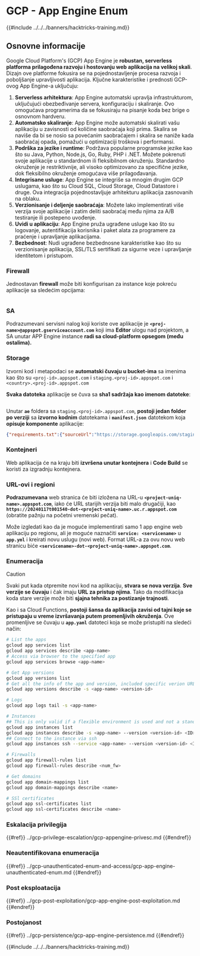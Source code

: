 # GCP - App Engine Enum

{{#include ../../../banners/hacktricks-training.md}}

## Osnovne informacije <a href="#reviewing-app-engine-configurations" id="reviewing-app-engine-configurations"></a>

Google Cloud Platform's (GCP) App Engine je **robustan, serverless platforma prilagođena razvoju i hostovanju web aplikacija na velikoj skali**. Dizajn ove platforme fokusira se na pojednostavljenje procesa razvoja i poboljšanje upravljivosti aplikacija. Ključne karakteristike i prednosti GCP-ovog App Engine-a uključuju:

1. **Serverless arhitektura**: App Engine automatski upravlja infrastrukturom, uključujući obezbeđivanje servera, konfiguraciju i skaliranje. Ovo omogućava programerima da se fokusiraju na pisanje koda bez brige o osnovnom hardveru.
2. **Automatsko skaliranje**: App Engine može automatski skalirati vašu aplikaciju u zavisnosti od količine saobraćaja koji prima. Skalira se naviše da bi se nosio sa povećanim saobraćajem i skalira se naniže kada saobraćaj opada, pomažući u optimizaciji troškova i performansi.
3. **Podrška za jezike i runtime**: Podržava popularne programske jezike kao što su Java, Python, Node.js, Go, Ruby, PHP i .NET. Možete pokrenuti svoje aplikacije u standardnom ili fleksibilnom okruženju. Standardno okruženje je restriktivnije, ali visoko optimizovano za specifične jezike, dok fleksibilno okruženje omogućava više prilagođavanja.
4. **Integrisane usluge**: App Engine se integriše sa mnogim drugim GCP uslugama, kao što su Cloud SQL, Cloud Storage, Cloud Datastore i druge. Ova integracija pojednostavljuje arhitekturu aplikacija zasnovanih na oblaku.
5. **Verzionisanje i deljenje saobraćaja**: Možete lako implementirati više verzija svoje aplikacije i zatim deliti saobraćaj među njima za A/B testiranje ili postepeno uvođenje.
6. **Uvidi u aplikaciju**: App Engine pruža ugrađene usluge kao što su logovanje, autentifikacija korisnika i paket alata za programere za praćenje i upravljanje aplikacijama.
7. **Bezbednost**: Nudi ugrađene bezbednosne karakteristike kao što su verzionisanje aplikacija, SSL/TLS sertifikati za sigurne veze i upravljanje identitetom i pristupom.

### Firewall

Jednostavan **firewall** može biti konfigurisan za instance koje pokreću aplikacije sa sledećim opcijama:

<figure><img src="../../../images/image (246).png" alt=""><figcaption></figcaption></figure>

### SA

Podrazumevani servisni nalog koji koriste ove aplikacije je **`<proj-name>@appspot.gserviceaccount.com`** koji ima **Editor** ulogu nad projektom, a SA unutar APP Engine instance **radi sa cloud-platform opsegom (među ostalima).**

### Storage

Izvorni kod i metapodaci se **automatski čuvaju u bucket-ima** sa imenima kao što su `<proj-id>.appspot.com` i `staging.<proj-id>.appspot.com` i `<country>.<proj-id>.appspot.com`

**Svaka datoteka** aplikacije se čuva sa **sha1 sadržaja kao imenom datoteke**:

<figure><img src="../../../images/image (82).png" alt=""><figcaption></figcaption></figure>

Unutar **`ae`** foldera sa `staging.<proj-id>.appspot.com`, **postoji jedan folder po verziji** sa **izvorno kodnim** datotekama i **`manifest.json`** datotekom koja **opisuje komponente** aplikacije:
```json
{"requirements.txt":{"sourceUrl":"https://storage.googleapis.com/staging.onboarding-host-98efbf97812843.appspot.com/a270eedcbe2672c841251022b7105d340129d108","sha1Sum":"a270eedc_be2672c8_41251022_b7105d34_0129d108"},"main_test.py":{"sourceUrl":"https://storage.googleapis.com/staging.onboarding-host-98efbf97812843.appspot.com/0ca32fd70c953af94d02d8a36679153881943f32","sha1Sum":"0ca32fd7_0c953af9_4d02d8a ...
```
### Kontejneri

Web aplikacija će na kraju biti **izvršena unutar kontejnera** i **Code Build** se koristi za izgradnju kontejnera.

### URL-ovi i regioni

**Podrazumevana** web stranica će biti izložena na URL-u **`<project-uniq-name>.appspot.com`**, iako će URL starijih verzija biti malo drugačiji, kao **`https://20240117t001540-dot-<project-uniq-name>.uc.r.appspot.com`** (obratite pažnju na početni vremenski pečat).

Može izgledati kao da je moguće implementirati samo 1 app engine web aplikaciju po regionu, ali je moguće naznačiti **`service: <servicename>`** u **`app.yml`** i kreirati novu uslugu (novi web). Format URL-a za ovu novu web stranicu biće **`<servicename>-dot-<project-uniq-name>.appspot.com`**.

### Enumeracija

> [!CAUTION]
> Svaki put kada otpremite novi kod na aplikaciju, **stvara se nova verzija**. **Sve verzije se čuvaju** i čak imaju **URL za pristup njima**. Tako da modifikacija koda stare verzije može biti **sjajna tehnika za postizanje trajnosti**.

Kao i sa Cloud Functions, **postoji šansa da aplikacija zavisi od tajni koje se pristupaju u vreme izvršavanja putem promenljivih okruženja**. Ove promenljive se čuvaju u **`app.yaml`** datoteci koja se može pristupiti na sledeći način:
```bash
# List the apps
gcloud app services list
gcloud app services describe <app-name>
# Access via browser to the specified app
gcloud app services browse <app-name>

# Get App versions
gcloud app versions list
# Get all the info of the app and version, included specific verion URL and the env
gcloud app versions describe -s <app-name> <version-id>

# Logs
gcloud app logs tail -s <app-name>

# Instances
## This is only valid if a flexible environment is used and not a standard one
gcloud app instances list
gcloud app instances describe -s <app-name> --version <version-id> <ID>
## Connect to the instance via ssh
gcloud app instances ssh --service <app-name> --version <version-id> <ID>

# Firewalls
gcloud app firewall-rules list
gcloud app firewall-rules describe <num_fw>

# Get domains
gcloud app domain-mappings list
gcloud app domain-mappings describe <name>

# SSl certificates
gcloud app ssl-certificates list
gcloud app ssl-certificates describe <name>
```
### Eskalacija privilegija

{{#ref}}
../gcp-privilege-escalation/gcp-appengine-privesc.md
{{#endref}}

### Neautentifikovana enumeracija

{{#ref}}
../gcp-unauthenticated-enum-and-access/gcp-app-engine-unauthenticated-enum.md
{{#endref}}

### Post eksploatacija

{{#ref}}
../gcp-post-exploitation/gcp-app-engine-post-exploitation.md
{{#endref}}

### Postojanost

{{#ref}}
../gcp-persistence/gcp-app-engine-persistence.md
{{#endref}}

{{#include ../../../banners/hacktricks-training.md}}
